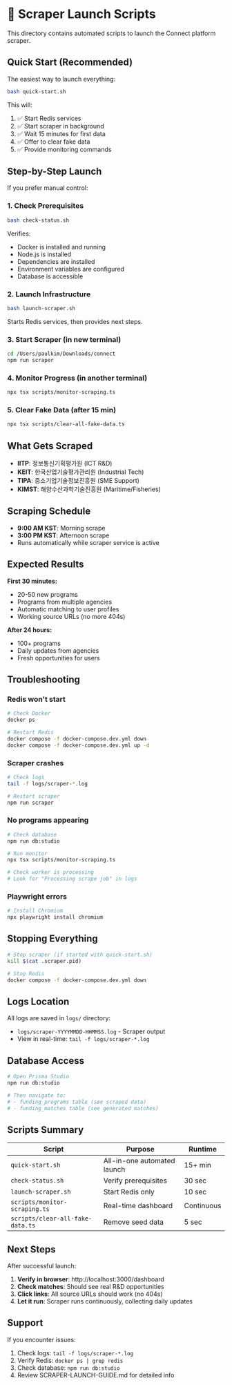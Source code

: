 # 🚀 Scraper Launch Scripts

This directory contains automated scripts to launch the Connect platform scraper.

## Quick Start (Recommended)

The easiest way to launch everything:

```bash
bash quick-start.sh
```

This will:
1. ✅ Start Redis services
2. ✅ Start scraper in background
3. ✅ Wait 15 minutes for first data
4. ✅ Offer to clear fake data
5. ✅ Provide monitoring commands

## Step-by-Step Launch

If you prefer manual control:

### 1. Check Prerequisites
```bash
bash check-status.sh
```

Verifies:
- Docker is installed and running
- Node.js is installed
- Dependencies are installed
- Environment variables are configured
- Database is accessible

### 2. Launch Infrastructure
```bash
bash launch-scraper.sh
```

Starts Redis services, then provides next steps.

### 3. Start Scraper (in new terminal)
```bash
cd /Users/paulkim/Downloads/connect
npm run scraper
```

### 4. Monitor Progress (in another terminal)
```bash
npx tsx scripts/monitor-scraping.ts
```

### 5. Clear Fake Data (after 15 min)
```bash
npx tsx scripts/clear-all-fake-data.ts
```

## What Gets Scraped

- **IITP**: 정보통신기획평가원 (ICT R&D)
- **KEIT**: 한국산업기술평가관리원 (Industrial Tech)
- **TIPA**: 중소기업기술정보진흥원 (SME Support)
- **KIMST**: 해양수산과학기술진흥원 (Maritime/Fisheries)

## Scraping Schedule

- **9:00 AM KST**: Morning scrape
- **3:00 PM KST**: Afternoon scrape
- Runs automatically while scraper service is active

## Expected Results

**First 30 minutes:**
- 20-50 new programs
- Programs from multiple agencies
- Automatic matching to user profiles
- Working source URLs (no more 404s)

**After 24 hours:**
- 100+ programs
- Daily updates from agencies
- Fresh opportunities for users

## Troubleshooting

### Redis won't start
```bash
# Check Docker
docker ps

# Restart Redis
docker compose -f docker-compose.dev.yml down
docker compose -f docker-compose.dev.yml up -d
```

### Scraper crashes
```bash
# Check logs
tail -f logs/scraper-*.log

# Restart scraper
npm run scraper
```

### No programs appearing
```bash
# Check database
npm run db:studio

# Run monitor
npx tsx scripts/monitor-scraping.ts

# Check worker is processing
# Look for "Processing scrape job" in logs
```

### Playwright errors
```bash
# Install Chromium
npx playwright install chromium
```

## Stopping Everything

```bash
# Stop scraper (if started with quick-start.sh)
kill $(cat .scraper.pid)

# Stop Redis
docker compose -f docker-compose.dev.yml down
```

## Logs Location

All logs are saved in `logs/` directory:
- `logs/scraper-YYYYMMDD-HHMMSS.log` - Scraper output
- View in real-time: `tail -f logs/scraper-*.log`

## Database Access

```bash
# Open Prisma Studio
npm run db:studio

# Then navigate to:
# - funding_programs table (see scraped data)
# - funding_matches table (see generated matches)
```

## Scripts Summary

| Script | Purpose | Runtime |
|--------|---------|---------|
| `quick-start.sh` | All-in-one automated launch | 15+ min |
| `check-status.sh` | Verify prerequisites | 30 sec |
| `launch-scraper.sh` | Start Redis only | 10 sec |
| `scripts/monitor-scraping.ts` | Real-time dashboard | Continuous |
| `scripts/clear-all-fake-data.ts` | Remove seed data | 5 sec |

## Next Steps

After successful launch:

1. **Verify in browser**: http://localhost:3000/dashboard
2. **Check matches**: Should see real R&D opportunities
3. **Click links**: All source URLs should work (no 404s)
4. **Let it run**: Scraper runs continuously, collecting daily updates

## Support

If you encounter issues:

1. Check logs: `tail -f logs/scraper-*.log`
2. Verify Redis: `docker ps | grep redis`
3. Check database: `npm run db:studio`
4. Review SCRAPER-LAUNCH-GUIDE.md for detailed info

